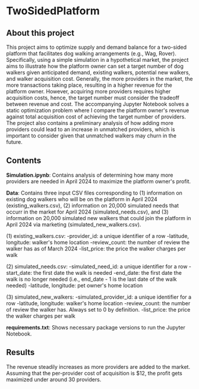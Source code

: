 # TwoSidedPlatform

## About this project

This project aims to optimize supply and demand balance for a two-sided platform that facilitates dog walking arrangements (e.g., Wag, Rover). Specifically, using a simple simulation in a hypothetical market, the project aims to illustrate how the platform owner can set a target number of dog walkers given anticipated demand, existing walkers, potential new walkers, and walker acquisition cost. Generally, the more providers in the market, the more transactions taking place, resulting in a higher revenue for the platform owner. However,
acquiring more providers requires higher acquisition costs, hence, the target number must consider the tradeoff between revenue and cost. The accompanying Jupyter Notebook solves a static optimization problem where I compare the platform owner's revenue against total
acquisition cost of achieving the target number of providers. The project also contains a preliminary analysis of how adding more providers could lead to an increase in unmatched providers, which is important to consider given that unmatched walkers may churn in the future.

## Contents

**Simulation.ipynb**: Contains analysis of determining how many more providers are needed in April 2024 to maximize the platform owner's profit. 

**Data**: Contains three input CSV files corresponding to (1) information on existing dog walkers who will be on the platform in April 2024 (existing_walkers.csv), (2) information on 20,000 simulated needs that occurr in the market for April 2024 (simulated_needs.csv), and (3) information on 20,000 simulated new walkers that could join the platform in April 2024 via marketing (simulated_new_walkers.csv).

(1) existing_walkers.csv: 
-provider_id: a unique identifier of a row
-latitude, longitude: walker's home location
-review_count: the number of review the walker has as of March 2024
-list_price: the price the walker charges per walk

(2) simulated_needs.csv:
-simulated_need_id: a unique identifier for a row
-start_date: the first date the walk is needed
-end_date: the first date the walk is no longer needed (i.e., end_date - 1 is the last date of the walk needed)
-latitude, longitude: pet owner's home location

(3) simulated_new_walkers:
-simulated_provider_id: a unique identifier for a row
-latitude, longitude: walker's home location
-review_count: the number of review the walker has. Always set to 0 by definition.
-list_price: the price the walker charges per walk

**requirements.txt**: Shows necessary package versions to run the Jupyter Notebook.

## Results

The revenue steadily increases as more providers are added to the market. Assuming that the per-provider cost of acquisition is $12, the profit gets maximized under around 30 providers.




